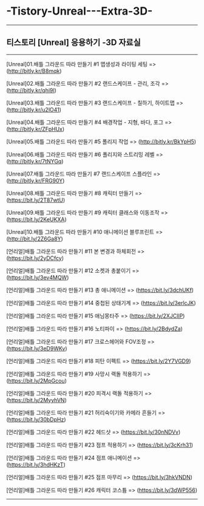 # -Tistory-Unreal---Extra-3D-

-----------------------------------


## 티스토리 [Unreal] 응용하기 -3D 자료실

-----------------------------------

[Unreal]01.배틀 그라운드 따라 만들기 #1  맵생성과 라이팅 세팅 => (http://bitly.kr/B8mqk)

[Unreal]02.배틀 그라운드 따라 만들기 #2  랜드스케이프 - 관리, 조각 => (http://bitly.kr/qhi9l)

[Unreal]03.배틀 그라운드 따라 만들기 #3  랜드스케이프 - 칠하기, 하이트맵 => (http://bitly.kr/u2lO41)

[Unreal]04.배틀 그라운드 따라 만들기 #4 배경작업 - 지형, 바다, 포그 => (http://bitly.kr/ZFpHUx)

[Unreal]05.배틀 그라운드 따라 만들기 #5  폴리지 작업 => (http://bitly.kr/BkYpH5)

[Unreal]06.배틀 그라운드 따라 만들기 #6  폴리지와 스트리밍 레벨 => (http://bitly.kr/7tNYGq)

[Unreal]07.배틀 그라운드 따라 만들기 #7  랜드스케이프 스플라인 => (http://bitly.kr/FRG90Y)

[Unreal]08.배틀 그라운드 따라 만들기 #8  캐릭터 만들기 => (https://bit.ly/2T87wtU)

[Unreal]09.배틀 그라운드 따라 만들기 #9  캐릭터 클래스와 이동조작 => (https://bit.ly/2KeUKXA)

[Unreal]10.배틀 그라운드 따라 만들기 #10  애니메이션 블루프린트 => (http://bit.ly/2Z6Ga8Y)

[언리얼]배틀 그라운드 따라 만들기 #11 본 변경과 하체회전 => (https://bit.ly/2yDCfcy)

[언리얼]배틀 그라운드 따라 만들기 #12 소켓과 총붙이기 => (https://bit.ly/3ev4MQW)

[언리얼]배틀 그라운드 따라 만들기 #13 총 애니메이션 => (https://bit.ly/3dchUKf)

[언리얼]배틀 그라운드 따라 만들기 #14 중첩된 상태기계 => (https://bit.ly/3erlcJK)

[언리얼]배틀 그라운드 따라 만들기 #15 애님몽타주 => (https://bit.ly/2XJCIlP)

[언리얼]배틀 그라운드 따라 만들기 #16 노티파이 => (https://bit.ly/2BdydZa)

[언리얼]배틀 그라운드 따라 만들기 #17 크로스헤어와 FOV조정 => (https://bit.ly/3eD9WKv)

[언리얼]배틀 그라운드 따라 만들기 #18 피탄 이펙트 => (https://bit.ly/2Y7VGD9)

[언리얼]배틀 그라운드 따라 만들기 #19 사망시 랙돌 적용하기 => (https://bit.ly/2MpGcou)

[언리얼]배틀 그라운드 따라 만들기 #20 피격시 랙돌 적용하기 => (https://bit.ly/2MyyhVN)

[언리얼]배틀 그라운드 따라 만들기 #21 허리숙이기와 카메라 흔들기 => (https://bit.ly/30bDpHz)

[언리얼]배틀 그라운드 따라 만들기 #22 헤드샷 => (https://bit.ly/30nNDVv)

[언리얼]배틀 그라운드 따라 만들기 #23 점프 적용하기 => (https://bit.ly/3cKrh31)

[언리얼]배틀 그라운드 따라 만들기 #24 점프 애니메이션 => (https://bit.ly/3hdHKzT)

[언리얼]배틀 그라운드 따라 만들기 #25 점프 마무리 => (https://bit.ly/3hkVNDN)

[언리얼]배틀 그라운드 따라 만들기 #26 캐릭터 코스튬 => (https://bit.ly/3dWP556)

-----------------------------------
